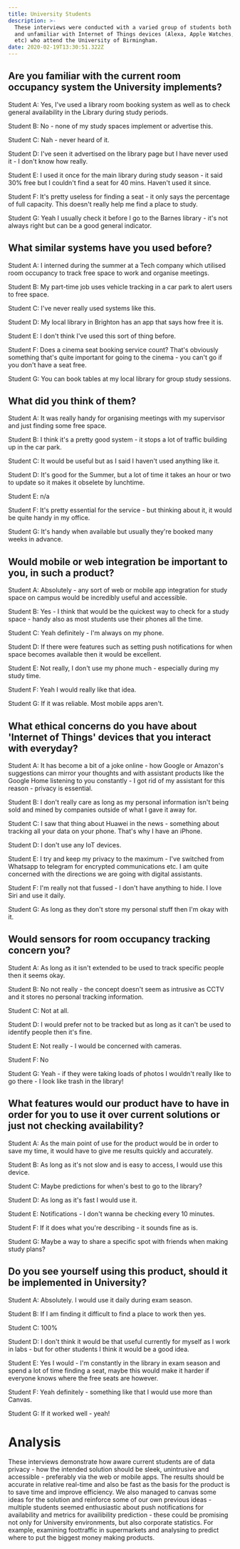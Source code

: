 ```yaml
---
title: University Students
description: >-
  These interviews were conducted with a varied group of students both familiar
  and unfamiliar with Internet of Things devices (Alexa, Apple Watches, Google Home 
  etc) who attend the University of Birmingham.
date: 2020-02-19T13:30:51.322Z
---
```

## Are you familiar with the current room occupancy system the University implements?

Student A: Yes, I've used a library room booking system as well as to check general availability in the Library during study periods.

Student B: No - none of my study spaces implement or advertise this.

Student C: Nah - never heard of it.

Student D: I've seen it advertised on the library page but I have never used it - I don't know how really.

Student E: I used it once for the main library during study season - it said 30% free but I couldn't find a seat for 40 mins. Haven't used it since.

Student F: It's pretty useless for finding a seat - it only says the percentage of full capacity. This doesn't really help me find a place to study.

Student G: Yeah I usually check it before I go to the Barnes library - it's not always right but can be a good general indicator.

## What similar systems have you used before?

Student A: I interned during the summer at a Tech company which utilised room occupancy to track free space to work and organise meetings.

Student B: My part-time job uses vehicle tracking in a car park to alert users to free space.

Student C: I've never really used systems like this.

Student D: My local library in Brighton has an app that says how free it is.

Student E: I don't think I've used this sort of thing before.

Student F: Does a cinema seat booking service count? That's obviously something that's quite important for going to the cinema - you can't go if you don't have a seat free.

Student G: You can book tables at my local library for group study sessions.

## What did you think of them?

Student A: It was really handy for organising meetings with my supervisor and just finding some free space.

Student B: I think it's a pretty good system - it stops a lot of traffic building up in the car park.

Student C: It would be useful but as I said I haven't used anything like it.

Student D: It's good for the Summer, but a lot of time it takes an hour or two to update so it makes it obselete by lunchtime.

Student E: n/a

Student F: It's pretty essential for the service - but thinking about it, it would be quite handy in my office.

Student G: It's handy when available but usually they're booked many weeks in advance.

## Would mobile or web integration be important to you, in such a product?

Student A: Absolutely - any sort of web or mobile app integration for study space on campus would be incredibly useful and accessible.

Student B: Yes - I think that would be the quickest way to check for a study space - handy also as most students use their phones all the time.

Student C: Yeah definitely - I'm always on my phone.

Student D: If there were features such as setting push notifications for when space becomes available then it would be excellent.

Student E: Not really, I don't use my phone much - especially during my study time.

Student F: Yeah I would really like that idea.

Student G: If it was reliable. Most mobile apps aren't.

## What ethical concerns do you have about 'Internet of Things' devices that you interact with everyday?

Student A: It has become a bit of a joke online - how Google or Amazon's suggestions can mirror your thoughts 
and with assistant products like the Google Home listening to you constantly - I got rid of my assistant for this reason - privacy is essential.

Student B: I don't really care as long as my personal information isn't being sold and mined by companies outside of what I gave it away for.

Student C: I saw that thing about Huawei in the news - something about tracking all your data on your phone. That's why I have an iPhone.

Student D: I don't use any IoT devices.

Student E: I try and keep my privacy to the maximum - I've switched from Whatsapp to telegram for encrypted communications etc. I am quite concerned with the directions we are 
going with digital assistants.

Student F: I'm really not that fussed - I don't have anything to hide. I love Siri and use it daily.

Student G: As long as they don't store my personal stuff then I'm okay with it.

## Would sensors for room occupancy tracking concern you?

Student A: As long as it isn't extended to be used to track specific people then it seems okay.

Student B: No not really - the concept doesn't seem as intrusive as CCTV and it stores no personal tracking information.

Student C: Not at all.

Student D: I would prefer not to be tracked but as long as it can't be used to identify people then it's fine.

Student E: Not really - I would be concerned with cameras.

Student F: No

Student G: Yeah - if they were taking loads of photos I wouldn't really like to go there - I look like trash in the library!

## What features would our product have to have in order for you to use it over current solutions or just not checking availability?

Student A: As the main point of use for the product would be in order to save my time, it would have to give me results quickly and accurately.

Student B: As long as it's not slow and is easy to access, I would use this device.

Student C: Maybe predictions for when's best to go to the library?

Student D: As long as it's fast I would use it.

Student E: Notifications - I don't wanna be checking every 10 minutes.

Student F: If it does what you're describing - it sounds fine as is.

Student G: Maybe a way to share a specific spot with friends when making study plans?


## Do you see yourself using this product, should it be implemented in University?

Student A: Absolutely. I would use it daily during exam season.

Student B: If I am finding it difficult to find a place to work then yes.

Student C: 100%

Student D: I don't think it would be that useful currently for myself as I work in labs - but for other students I think it would be a good idea.

Student E: Yes I would - I'm constantly in the library in exam season and spend a lot of time finding a seat, maybe this would make it harder if everyone knows where the free seats are however.

Student F: Yeah definitely - something like that I would use more than Canvas.

Student G: If it worked well - yeah!

# Analysis

These interviews demonstrate how aware current students are of data privacy - how the intended solution should be sleek, unintrusive and accessible - preferably via the web or mobile apps. The results should be accurate in relative real-time and also be fast as the basis for the product is to save time and improve efficiency. We also managed to canvas some ideas for the solution and reinforce some of our own previous ideas - multiple students seemed enthusiastic about push notifications for availability and metrics for availibility prediction - these could be promising not only for University environments, but also corporate statistics. For example, examining foottraffic in supermarkets and analysing to predict where to put the biggest money making products.
